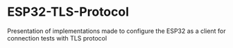 # ESP32-TLS-Protocol
Presentation of implementations made to configure the ESP32 as a client for connection tests with TLS protocol
